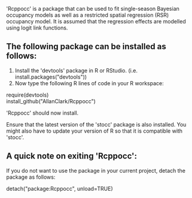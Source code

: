 'Rcppocc' is a package that can be used to fit single-season Bayesian occupancy 
models as well as a restricted spatial regression (RSR) occupancy model. 
It is assumed that the regression effects are modelled using logit link 
functions.

The following package can be installed as follows: 
--------------------------------------------------

1. Install the 'devtools' package in R or RStudio. 
   (i.e. install.packages("devtools"))
2. Now type the following R lines of code in your R workspace: 

require(devtools)  
install_github("AllanClark/Rcppocc")

'Rcppocc' should now install.

Ensure that the latest version of the 'stocc' package is also installed. You might also have to update your version of R so that it is compatible with 'stocc'. 


A quick note on exiting 'Rcppocc':
----------------------------------

If you do not want to use the package in your current project, detach the package
as follows:

detach("package:Rcppocc", unload=TRUE)

